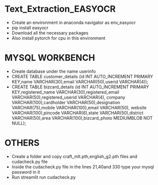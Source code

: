 # Text_Extraction_EASYOCR
- Create an environment in anaconda navigator as env_easyocr
- pip install easyocr
- Download all the necessary packages
- Also install pytorch for cpu in this environment

# MYSQL WORKBENCH
- Create database under the name userinfo
- CREATE TABLE customer_details
  (id INT AUTO_INCREMENT PRIMARY KEY,name VARCHAR(30),email VARCHAR(50),userid VARCHAR(4));
- CREATE TABLE bizcard_details
  (id INT AUTO_INCREMENT PRIMARY KEY,registered_name VARCHAR(30),registered_email VARCHAR(50),registered_userid VARCHAR(4),
  company VARCHAR(100),cardholder VARCHAR(50),designation VARCHAR(75),mobile VARCHAR(100),email VARCHAR(50),
  website VARCHAR(100),pincode VARCHAR(6),state VARCHAR(50),district VARCHAR(50),area VARCHAR(100),bizcard_photo MEDIUMBLOB NOT NULL);
 
 # OTHERS 
- Create a folder and copy craft_mlt.pth,english_g2.pth files and cudacheck.py file 
- Inside the cudacheck.py file in the lines 21,40and 330 type your mysql password in it
- Run streamlit run cudacheck.py
